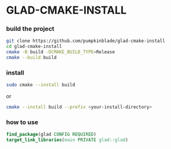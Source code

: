 # GLAD-CMAKE-INSTALL

### build the project

```bash
git clone https://github.com/pumpkinblade/glad-cmake-install
cd glad-cmake-install
cmake -B build -DCMAKE_BUILD_TYPE=Release
cmake --build build
```

### install

```bash
sudo cmake --install build
```

or

```bash
cmake --install build --prefix <your-install-directory>
```

### how to use

```cmake
find_package(glad CONFIG REQUIRED)
target_link_libraries(main PRIVATE glad::glad)
```
